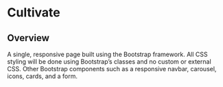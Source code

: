 
# Cultivate

## Overview

A single, responsive page built using the Bootstrap framework. All CSS styling will be done using Bootstrap’s classes and no custom or external CSS. Other Bootstrap components such as a responsive navbar, carousel, icons, cards, and a form.


